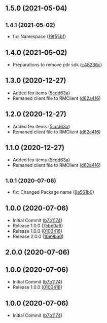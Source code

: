 ## 1.5.0 (2021-05-04)




## <small>1.4.1 (2021-05-02)</small>

* fix: Namespace ([19f55b1](https://github.com/privyreza/rm-php-sdk/commit/19f55b1))



## 1.4.0 (2021-05-02)

* Preparations to remove pdr sdk ([c48236c](https://github.com/privyreza/rm-php-sdk/commit/c48236c))



## 1.3.0 (2020-12-27)

* Added fex items ([5cdd63a](https://github.com/privyreza/rm-php-sdk/commit/5cdd63a))
* Remaned client file to RMClient ([d62a416](https://github.com/privyreza/rm-php-sdk/commit/d62a416))



## 1.2.0 (2020-12-27)

* Added fex items ([5cdd63a](https://github.com/privyreza/rm-php-sdk/commit/5cdd63a))
* Remaned client file to RMClient ([d62a416](https://github.com/privyreza/rm-php-sdk/commit/d62a416))



## 1.1.0 (2020-12-27)

* Added fex items ([5cdd63a](https://github.com/privyreza/rm-php-sdk/commit/5cdd63a))
* Remaned client file to RMClient ([d62a416](https://github.com/privyreza/rm-php-sdk/commit/d62a416))



## <small>1.0.1 (2020-07-06)</small>

* fix: Changed Package name ([6a561b0](https://github.com/privyreza/rm-php-sdk/commit/6a561b0))



## 1.0.0 (2020-07-06)

* Initial Commit ([b7b1174](https://github.com/privyreza/rm-php-sdk/commit/b7b1174))
* Release 1.0.0 ([7ebe0a6](https://github.com/privyreza/rm-php-sdk/commit/7ebe0a6))
* Release 1.0.0 ([0100418](https://github.com/privyreza/rm-php-sdk/commit/0100418))
* Release 2.0.0 ([10e9ba0](https://github.com/privyreza/rm-php-sdk/commit/10e9ba0))



## 2.0.0 (2020-07-06)




## 1.0.0 (2020-07-06)

* Initial Commit ([b7b1174](https://github.com/privyreza/rm-php-sdk/commit/b7b1174))
* Release 1.0.0 ([0100418](https://github.com/privyreza/rm-php-sdk/commit/0100418))



## 1.0.0 (2020-07-06)

* Initial Commit ([b7b1174](https://github.com/privyreza/rm-php-sdk/commit/b7b1174))



